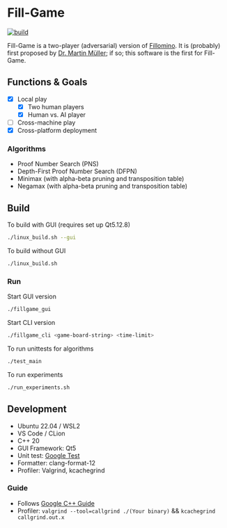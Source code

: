# Fill-Game

[![build](https://github.com/pwyq/Fill-Game/actions/workflows/c-cpp.yml/badge.svg)](https://github.com/pwyq/Fill-Game/actions/workflows/c-cpp.yml)

Fill-Game is a two-player (adversarial) version of [Fillomino](https://en.wikipedia.org/wiki/Fillomino). It is (probably) first proposed by [Dr. Martin Müller](https://webdocs.cs.ualberta.ca/~mmueller/); if so; this software is the first for Fill-Game.

## Functions & Goals

- [x] Local play
    - [x] Two human players
    - [x] Human vs. AI player
- [ ] Cross-machine play
- [x] Cross-platform deployment

### Algorithms

- Proof Number Search (PNS)
- Depth-First Proof Number Search (DFPN)
- Minimax (with alpha-beta pruning and transposition table)
- Negamax (with alpha-beta pruning and transposition table)

## Build

To build with GUI (requires set up Qt5.12.8)

```bash
./linux_build.sh --gui
```

To build without GUI

```bash
./linux_build.sh
```

### Run

Start GUI version

```bash
./fillgame_gui
```

Start CLI version

```bash
./fillgame_cli <game-board-string> <time-limit>
```

To run unittests for algorithms

```bash
./test_main
```

To run experiments

```bash
./run_experiments.sh
```

## Development

- Ubuntu 22.04 / WSL2
- VS Code / CLion
- C++ 20
- GUI Framework: Qt5
- Unit test: [Google Test](https://github.com/google/googletest)
- Formatter: clang-format-12
- Profiler: Valgrind, kcachegrind

### Guide
- Follows [Google C++ Guide](https://google.github.io/styleguide/cppguide.html)
- Profiler: `valgrind --tool=callgrind ./(Your binary)` && `kcachegrind callgrind.out.x`
